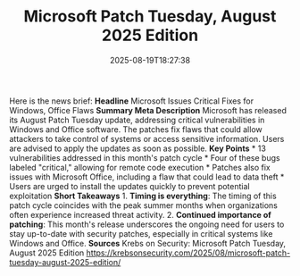 ﻿---
title: "Microsoft Patch Tuesday, August 2025 Edition"
date: "2025-08-19T18:27:38"
category: "Markets"
summary: ""
slug: "microsoft patch tuesday august 2025 edition"
source_urls:
  - "https://krebsonsecurity.com/2025/08/microsoft-patch-tuesday-august-2025-edition/"
seo:
  title: "Microsoft Patch Tuesday, August 2025 Edition | Hash n Hedge"
  description: ""
  keywords: ["news", "markets", "brief"]
---
Here is the news brief:  **Headline** Microsoft Issues Critical Fixes for Windows, Office Flaws  **Summary Meta Description** Microsoft has released its August Patch Tuesday update, addressing critical vulnerabilities in Windows and Office software. The patches fix flaws that could allow attackers to take control of systems or access sensitive information. Users are advised to apply the updates as soon as possible.  **Key Points**  * 13 vulnerabilities addressed in this month's patch cycle * Four of these bugs labeled "critical," allowing for remote code execution * Patches also fix issues with Microsoft Office, including a flaw that could lead to data theft * Users are urged to install the updates quickly to prevent potential exploitation  **Short Takeaways**  1. **Timing is everything**: The timing of this patch cycle coincides with the peak summer months when organizations often experience increased threat activity. 2. **Continued importance of patching**: This month's release underscores the ongoing need for users to stay up-to-date with security patches, especially in critical systems like Windows and Office.  **Sources** Krebs on Security: Microsoft Patch Tuesday, August 2025 Edition https://krebsonsecurity.com/2025/08/microsoft-patch-tuesday-august-2025-edition/ 
